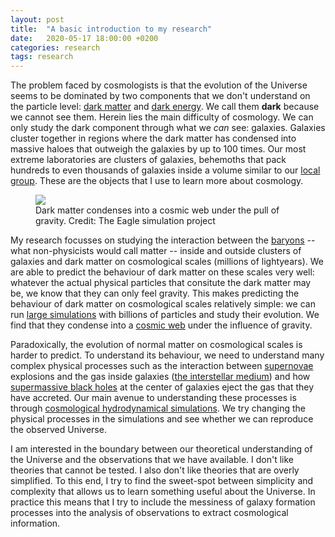 ```yaml
---
layout: post
title:  "A basic introduction to my research"
date:   2020-05-17 18:00:00 +0200
categories: research
tags: research
---
```

The problem faced by cosmologists is that the evolution of the
Universe seems to be dominated by two components that we don't
understand on the particle level: [dark
matter](https://en.wikipedia.org/wiki/Dark_matter) and [dark
energy](https://en.wikipedia.org/wiki/Dark_energy). We call them
**dark** because we cannot see them. Herein lies the main difficulty
of cosmology. We can only study the dark component through what we
_can_ see: galaxies. Galaxies cluster together in regions where the
dark matter has condensed into massive haloes that outweigh the
galaxies by up to 100 times. Our most extreme laboratories are
clusters of galaxies, behemoths that pack hundreds to even thousands of
galaxies inside a volume similar to our [local
group](https://en.wikipedia.org/wiki/Local_Group). These are the
objects that I use to learn more about cosmology.

<figure>
<img src="/assets/img/eagle_dark_matter.png">
<figcaption>Dark matter condenses into a cosmic web under the pull of gravity. Credit: The Eagle simulation project</figcaption>
</figure>

My research focusses on studying the interaction between the
[baryons](https://en.wikipedia.org/wiki/Baryon) -- what non-physicists
would call matter -- inside and outside clusters of galaxies and dark
matter on cosmological scales (millions of lightyears). We are able to
predict the behaviour of dark matter on these scales very well:
whatever the actual physical particles that consitute the dark matter
may be, we know that they can only feel gravity. This makes predicting
the behaviour of dark matter on cosmological scales relatively simple:
we can run [large
simulations](https://en.wikipedia.org/wiki/N-body_simulation) with
billions of particles and study their evolution. We find that they
condense into a [cosmic
web](https://en.wikipedia.org/wiki/Observable_universe#Large-scale_structure)
under the influence of gravity.

Paradoxically, the evolution of normal matter on cosmological scales
is harder to predict. To understand its behaviour, we need to
understand many complex physical processes such as the interaction
between [supernovae](https://en.wikipedia.org/wiki/Supernova)
explosions and the gas inside galaxies ([the interstellar
medium](https://en.wikipedia.org/wiki/Interstellar_medium)) and how
[supermassive black
holes](https://en.wikipedia.org/wiki/Supermassive_black_hole) at the
center of galaxies eject the gas that they have accreted. Our main
avenue to understanding these processes is through [cosmological
hydrodynamical simulations](http://icc.dur.ac.uk/Eagle/). We try
changing the physical processes in the simulations and see whether we
can reproduce the observed Universe.

I am interested in the boundary between our theoretical understanding
of the Universe and the observations that we have available. I don't
like theories that cannot be tested. I also don't like theories that
are overly simplified. To this end, I try to find the sweet-spot
between simplicity and complexity that allows us to learn something
useful about the Universe. In practice this means that I try to
include the messiness of galaxy formation processes into the analysis
of observations to extract cosmological information.
